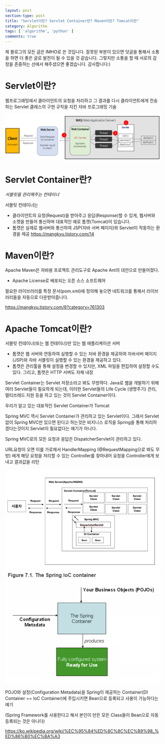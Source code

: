 ```yaml
---
layout: post
section-type: post
title: "Servlet이란? Servlet Container란? Maven이란? Tomcat이란"
category: Algorithm
tags: [ 'algorithm', 'python' ]
comments: true
---
```

제 블로그의 모든 글은 IMHO로 쓴 것입니다.
잘못된 부분이 있으면 덧글을 통해서 소통을 하면 더 좋은 글로 발전이 될 수 있을 것 같습니다.
그렇지만 소통을 할 때 서로의 감정을 존중하는 선에서 해주셨으면 좋겠습니다.
감사합니다:)

# Servlet이란?
웹프로그래밍에서 클라이언트의 요청을 처리하고 그 결과를 다시 클라이언트에게 전송하는 Servlet 클래스의 구현 규칙을 지킨 자바 프로그래밍 기술

<img alt="success" src = "/images/2019-03-17-servlet/servlet_program_process.png"/>

# Servlet Container란?
*서블릿을 관리해주는 컨테이너*

서블릿 컨테이너는
- 클라이언트의 요청(Request)을 받아주고 응답(Response)할 수 있게, 웹서버와 소켓을 만들어 통신하며 대표적인 예로 톰캣(Tomcat)이 있습니다.
- 톰캣은 실제로 웹서버와 통신하여 JSP(자바 서버 페이지)와 Servlet이 작동하는 환경을 제공
https://mangkyu.tistory.com/14

# Maven이란?
Apache Maven은 자바용 프로젝트 관리도구로 Apache Ant의 대안으로 만들어졌다.
- Apache License로 배포되는 오픈 소스 소프트웨어

필요한 라이브러리를 특정 문서(pom.xml)에 정의해 놓으면 네트워크를 통해서 라이브러리들을 자동으로 다운받아줍니다.

https://mangkyu.tistory.com/8?category=761303

# Apache Tomcat이란?
서블릿 컨테이너(또는 웹 컨테이너)만 있는 웹 애플리케이션 서버

- 톰캣은 웹 서버와 연동하여 실행할 수 있는 자바 환경을 제공하여 자바서버 페이지(JSP)와 자바 서블릿이 실행할 수 있는 환경을 제공하고 있다.
- 톰캣은 관리툴을 통해 설정을 변경할 수 있지만, XML 파일을 편집하여 설정할 수도 있다. 그리고, 톰캣은 HTTP 서버도 자체 내장







Servlet Container는 Servlet 저장소라고 봐도 무방하다. Java로 웹을 개발하기 위해 여러 Servlet들이 필요하게 되는데, 이러한 Servlet들의 Life Cycle (생명주기) 관리, 멀티쓰레드 지원 등을 하고 있는 것이 Servlet Container이다.

우리가 알고 있는 대표적인 Servlet Container가 Tomcat

Spring MVC 역시 Servlet Container가 관리하고 있는 Servlet이다.
그래서 Servlet 없이 Spring MVC만 있으면 된다고 하는것은 비지니스 로직을 Spring을 통해 처리하겠다는것이지 Servlet이 필요없다는 얘기가 아니다.

Spring MVC로의 모든 요청과 응답은 DispatcherServlet이 관리하고 있다.

URL요청이 오면 이를 가로채서 HandlerMapping (@RequestMapping으로 봐도 무방) 에게 해당 요청을 처리할 수 있는 Controller를 찾아내어 요청을 Controller에게 보내고 결과값을 리턴

<img alt="success" src = "/images/2019-03-17-servlet/web_server-user.png"/>




<img alt="success" src = "/images/2019-03-17-servlet/ioc_container.png"/>


POJO와 설정(Configuration Metadata)을 Spring이 제공하는 Container(DI Container == IoC Container)에 주입시키면 Bean으로 등록되고 사용이 가능하다는 얘기

(Spring Framework를 사용한다고 해서 본인이 만든 모든 Class들이 Bean으로 자동 등록되는 것은 아니다)




https://ko.wikipedia.org/wiki/%EC%95%84%ED%8C%8C%EC%B9%98_%ED%86%B0%EC%BA%A3

